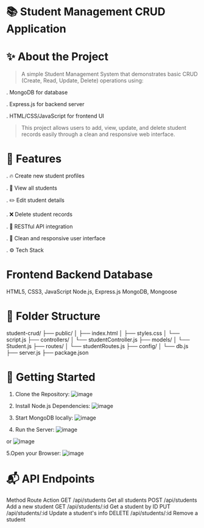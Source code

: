 # 📚 Student Management CRUD Application


# ✨ About the Project
> A simple Student Management System that demonstrates basic CRUD (Create, Read, Update, Delete) operations using:

. MongoDB for database

. Express.js for backend server

. HTML/CSS/JavaScript for frontend UI

> This project allows users to add, view, update, and delete student records easily through a clean and responsive web interface.

# 🎯 Features
. 🔥 Create new student profiles

. 🧾 View all students

. ✏️ Edit student details

. ❌ Delete student records

. 🔗 RESTful API integration

. 🎨 Clean and responsive user interface

. ⚙️ Tech Stack

# Frontend	Backend	Database
HTML5, CSS3, JavaScript	Node.js, Express.js	MongoDB, Mongoose

# 📂 Folder Structure

student-crud/
├── public/
│   ├── index.html
│   ├── styles.css
│   └── script.js
├── controllers/
│   └── studentController.js
├── models/
│   └── Student.js
├── routes/
│   └── studentRoutes.js
├── config/
│   └── db.js
├── server.js
├── package.json

# 🚀 Getting Started
1. Clone the Repository:
![image](https://github.com/user-attachments/assets/06a10840-ef75-4f0a-803e-187a71f0c9a3)


2. Install Node.js Dependencies:
![image](https://github.com/user-attachments/assets/b86ea184-f0ad-46df-a8ef-19717a8cd893)


3. Start MongoDB locally:
![image](https://github.com/user-attachments/assets/0a93f4bd-0bf3-4664-8b43-0381d35e7e47)

4. Run the Server:
![image](https://github.com/user-attachments/assets/9c562f31-f50c-4bc8-abbb-e0121189b512)

or
![image](https://github.com/user-attachments/assets/11db7360-00c0-476c-84c6-9223714116e4)

5.Open your Browser:
![image](https://github.com/user-attachments/assets/34dfd060-c5da-4777-9b4d-42757f3d579f)

# 📬 API Endpoints

Method	Route	Action
GET	/api/students	Get all students
POST	/api/students	Add a new student
GET	/api/students/:id	Get a student by ID
PUT	/api/students/:id	Update a student's info
DELETE	/api/students/:id	Remove a student
